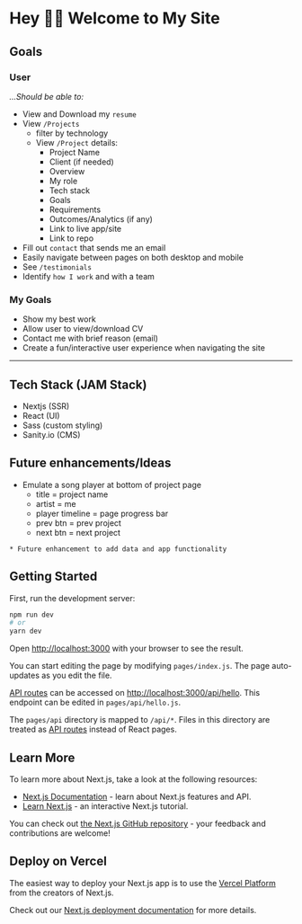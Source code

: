 # Hey 👋🏼 Welcome to My Site


## Goals
### User
*...Should be able to:*
- View and Download my `resume`
- View `/Projects`
    - filter by technology
    -  View `/Project` details:
        - Project Name
        - Client (if needed)
        - Overview
        - My role 
        - Tech stack
        - Goals
        - Requirements 
        - Outcomes/Analytics (if any) 
        - Link to live app/site
        - Link to repo
- Fill out `contact` that sends me an email
- Easily navigate between pages on both desktop and mobile
- See `/testimonials`
- Identify `how I work` and with a team

### My Goals
- Show my best work
- Allow user to view/download CV
- Contact me with brief reason (email)
- Create a fun/interactive user experience when navigating the site
----
## Tech Stack (JAM Stack)
- Nextjs (SSR)
- React (UI)
- Sass (custom styling)
- Sanity.io (CMS)


## Future enhancements/Ideas
- Emulate a song player at bottom of project page
    - title =  project name
    - artist = me
    - player timeline = page progress bar 
    - prev btn = prev project
    - next btn = next project

`* Future enhancement to add data and app functionality`


## Getting Started

First, run the development server:

```bash
npm run dev
# or
yarn dev
```

Open [http://localhost:3000](http://localhost:3000) with your browser to see the result.

You can start editing the page by modifying `pages/index.js`. The page auto-updates as you edit the file.

[API routes](https://nextjs.org/docs/api-routes/introduction) can be accessed on [http://localhost:3000/api/hello](http://localhost:3000/api/hello). This endpoint can be edited in `pages/api/hello.js`.

The `pages/api` directory is mapped to `/api/*`. Files in this directory are treated as [API routes](https://nextjs.org/docs/api-routes/introduction) instead of React pages.

## Learn More

To learn more about Next.js, take a look at the following resources:

- [Next.js Documentation](https://nextjs.org/docs) - learn about Next.js features and API.
- [Learn Next.js](https://nextjs.org/learn) - an interactive Next.js tutorial.

You can check out [the Next.js GitHub repository](https://github.com/vercel/next.js/) - your feedback and contributions are welcome!

## Deploy on Vercel

The easiest way to deploy your Next.js app is to use the [Vercel Platform](https://vercel.com/new?utm_medium=default-template&filter=next.js&utm_source=create-next-app&utm_campaign=create-next-app-readme) from the creators of Next.js.

Check out our [Next.js deployment documentation](https://nextjs.org/docs/deployment) for more details.
